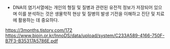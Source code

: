 
- DNA의 염기서열에는 개인의 형질 및 질병과 관련된 유전적 정보가 저장되어 있으며 이를 분석하는 것은 생물학적 현상 및 질병의 발생 기전을 이해하고 진단 및 치료에 활용하는 데 중요하다. 

https://3months.tistory.com/172
https://www.bioin.or.kr/InnoDS/data/upload/system/C233A589-4166-750F-B7F3-B35317A5786E.pdf
